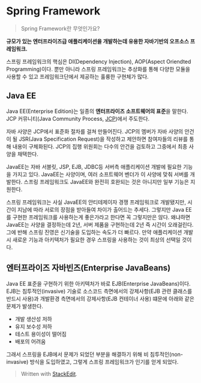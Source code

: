 # Spring Framework

> Spring Framework란 무엇인가요?

**규모가 있는 엔터프라이즈급 애플리케이션을 개발하는데 유용한 자바기반의 오프소스 프레임워크.** 

스프링 프레임워크의 핵심은 DI(Dependency Injection), AOP(Aspect Oriendted Programming)이다. 뿐만 아니라 스프링 프레임워크는 추상화를 통해 다양한 모듈을 사용할 수 있고 프레임워크단에서 제공하는 훌륭한 구현체가 많다.

## Java EE

Java EE(Enterprise Edition)는 일종의 **엔터프라이즈 소프트웨어의 표준**을 말한다. JCP 커뮤니티(Java Community Process, [JCP](https://www.jcp.org/))에서 주도한다. 

자바 사양은 JCP에서 표준화 절차를 걸쳐 만들어진다. JCP의 멤버가 자바 사양의 안건이 될 JSR(Java Specification Request)을 작성하고 제안하면 참여자들의 리뷰를 통해 내용이 구체화된다. JCP의 집행 위원회는 다수의 안건을 검토하고 그중에서 최종 사양을 채택한다. 

JavaEE는 자바 서블릿, JSP, EJB, JDBC등 서버측 애플리케이션 개발에 필요한 기능을 가지고 있다. 
JavaEE는 사양이며, 여러 소프트웨어 벤더가 이 사양에 맞춰 서버를 개발한다. 스프링 프레임워크도 JavaEE와 완전히 호완되는 것은 아니지만 일부 기능은 지원한다. 

스프링 프레임워크는 사실 JavaEE의 안티테제이자 경쟁 프레임워크로 개발됐지만, 시간이 지남에 따라 서로의 장점을 받아들여 차이가 출어드는 추세다. 그렇지만 Java EE를 구현한 프레임워크를 사용하는게 좋은가라고 한다면 꼭 그렇지만은 않다. 왜냐하면 JavaEE는 사양을 결정하는데 2년, 서버 제품을 구현하는데 2년 즉 시간이 오래걸린다. 그에 반해 스프링 진영은 신기술을 도입하는 속도가 더 빠르다. 만약 애플리케이션 개발시 새로운 기능과 아키텍처가 필요한 경우 스프링을 사용하는 것이 최상의 선택일 것이다. 

## 엔터프라이즈 자바빈즈(Enterprise JavaBeans) 

Java EE 표준을 구현하기 위한 아키텍처가 바로 EJB(Enterprise JavaBeans)이다.
EJB는 침투적인(invasive) 기술로 소스코드 측면에서의 강제사항(EJB 관련 클래스를 반드시 사용)과 개발환경 측면에서의 강제사항(EJB 컨테이너 사용) 떄문에 아래와 같은 문제가 발생한다.

-   개발 생산성 저하
-   유지 보수성 저하
-   테스트 용이성이 떨어짐
-   배포의 어려움

그래서 스프링을 EJB에서 문제가 되었던 부분을 해결하기 위해 비 침투적인(non-invasive) 방식을 도입하였고, 그렇게 스프링 프레임워크가 인기를 얻게 되었다.



 





















> Written with [StackEdit](https://stackedit.io/).
<!--stackedit_data:
eyJoaXN0b3J5IjpbLTcwNzEzNTYxOCwzNzI1NzEzMDcsMTI4Nz
kyMDMzNiwtMjEzMDQyMDEyNywtOTcyNjI5NThdfQ==
-->